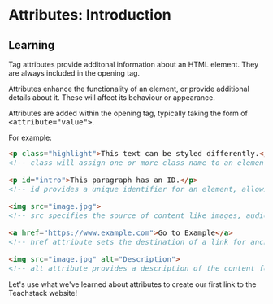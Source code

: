 <style>
code, pre {
  font-size: 0.9rem;
}
</style>

# Attributes: Introduction

## Learning
Tag attributes provide additonal information about an HTML element. They are always included in the opening tag.

Attributes enhance the functionality of an element, or provide additional details about it. These will affect its behaviour or appearance.

Attributes are added within the opening tag, typically taking the form of ```<attribute="value">```.

For example:
```html
<p class="highlight">This text can be styled differently.</p>
<!-- class will assign one or more class name to an element, enabling CSS styling or JavaScript targetting. -->

<p id="intro">This paragraph has an ID.</p>
<!-- id provides a unique identifier for an element, allowing targetted styling or scripting. -->

<img src="image.jpg">
<!-- src specifies the source of content like images, audio, or video for elements like <img> or <video> -->

<a href="https://www.example.com">Go to Example</a>
<!-- href attribute sets the destination of a link for anchor elements <a> -->

<img src="image.jpg" alt="Description">
<!-- alt attribute provides a description of the content for accessibility or SEO purposes -->
```

Let's use what we've learned about attributes to create our first link to the Teachstack website!